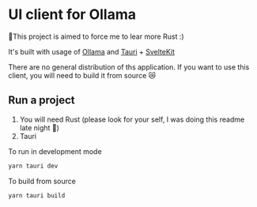 # UI client for Ollama

🚀This project is aimed to force me to lear more Rust :)

It's built with usage of [Ollama](https://ollama.ai/) and [Tauri](https://tauri.app/) + [SvelteKit](https://kit.svelte.dev/)

There are no general distribution of ths application.
If you want to use this client, you will need to build it from source 😿

## Run a project

1. You will need Rust (please look for your self, I was doing this readme late night 🥹)
2. Tauri

To run in development mode

```bash
yarn tauri dev
```


To build from source

```bash
yarn tauri build
```
